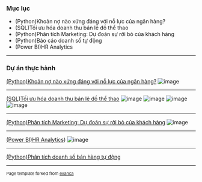 ### Mục lục

- (Python)Khoản nợ nào xứng đáng với nỗ lực của ngân hàng?
- (SQL)Tối ưu hóa doanh thu bán lẻ đồ thể thao
- (Python)Phân tích Marketing: Dự đoán sự rời bỏ của khách hàng
- (Python)Báo cáo doanh số tự động
- (Power BI)HR Analytics

---

### Dự án thực hành

[(Python)Khoản nợ nào xứng đáng với nỗ lực của ngân hàng?](/project01.md)
![image](https://user-images.githubusercontent.com/118591981/203533781-7f60f923-392f-4744-8954-dc5ee6034d4f.png)

---
[(SQL)Tối ưu hóa doanh thu bán lẻ đồ thể thao](/project02.md)
![image](https://user-images.githubusercontent.com/118591981/203534872-616d4284-425d-4707-a427-f2a438e23365.png)
![image](https://user-images.githubusercontent.com/118591981/203534920-9ee0fb3a-0cf6-4206-9cf1-de32961e3177.png)
![image](https://user-images.githubusercontent.com/118591981/203534979-19aeaeca-3290-4657-ae94-4dc316634415.png)
![image](https://user-images.githubusercontent.com/118591981/203535043-2d635801-e596-47b1-8b7b-20a158e67a97.png)

---
[(Python)Phân tích Marketing: Dự đoán sự rời bỏ của khách hàng](/project03.md)
![image](https://user-images.githubusercontent.com/118591981/203973109-928a9bc0-cc3a-4e21-bb8c-54cd9ad4c592.png)

---
[(Power BI)HR Analytics](https://app.powerbi.com/groups/me/reports/97394649-a696-42ae-85a9-6717fdcfa127?ctid=68cdfebb-157b-4846-ba2f-d196a9124ac0&pbi_source=linkShare&bookmarkGuid=3a8e6d67-aaff-41b8-96b6-858619766787))
![image](https://user-images.githubusercontent.com/118591981/208185344-f6a1acac-ac16-41ea-9f74-76306720264c.png)

---
[(Python)Phân tích doanh số bán hàng tự động](/project04.md)


---
<p style="font-size:11px">Page template forked from <a href="https://github.com/evanca/quick-portfolio">evanca</a></p>
<!-- Remove above link if you don't want to attibute -->
